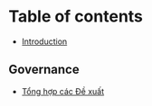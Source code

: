 # Table of contents

- [Introduction](README.md)

## Governance

- [Tổng hợp các Đề xuất](governance/proposal-repository)


